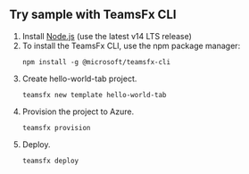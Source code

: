 ## Try sample with TeamsFx CLI

1. Install [Node.js](https://nodejs.org/en/download/) (use the latest v14 LTS release)
1. To install the TeamsFx CLI, use the npm package manager:
   ```
   npm install -g @microsoft/teamsfx-cli
   ```
1. Create hello-world-tab project.
   ```
   teamsfx new template hello-world-tab
   ```
1. Provision the project to Azure.
   ```
   teamsfx provision
   ```
1. Deploy.
   ```
   teamsfx deploy
   ```

